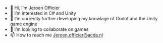- 👋 Hi, I’m Jeroen Officier
- 👀 I’m interested in C# and Unity
- 🌱 I’m currently further developing my knowlage of Godot and the Unity game engine
- 💞️ I’m looking to collaborate on games
- 📫 How to reach me Jeroen.officier@acda.nl
